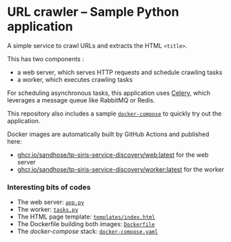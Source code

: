 # URL crawler – Sample Python application

A simple service to crawl URLs and extracts the HTML `<title>`.

This has two components :

 - a web server, which serves HTTP requests and schedule crawling tasks
 - a worker, which executes crawling tasks

For scheduling asynchronous tasks, this application uses [Celery](https://docs.celeryq.dev/en/stable/), which leverages a message queue like RabbitMQ or Redis.

This repository also includes a sample [`docker-compose`](./docker-compose.yaml) to quickly try out the application.

Docker images are automatically built by GitHub Actions and published here:

 - [ghcr.io/sandhose/tp-siris-service-discovery/web:latest](https://github.com/sandhose/tp-siris-service-discovery/pkgs/container/tp-siris-service-discovery%2Fweb) for the web server
 - [ghcr.io/sandhose/tp-siris-service-discovery/worker:latest](https://github.com/sandhose/tp-siris-service-discovery/pkgs/container/tp-siris-service-discovery%2Fworker) for the worker

### Interesting bits of codes

 - The web server: [`app.py`](./app.py)
 - The worker: [`tasks.py`](./tasks.py)
 - The HTML page template: [`templates/index.html`](./templates/index.html)
 - The Dockerfile building both images: [`Dockerfile`](./Dockerfile)
 - The *docker-compose* stack: [`docker-compose.yaml`](./docker-compose.yaml)
